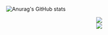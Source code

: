![Anurag's GitHub stats](https://github-readme-stats.vercel.app/api?username=AshenOneme&show_icons=true&theme=radical) 
<div align="center"> <img src="https://github-profile-trophy.vercel.app/?username=ryo-ma&column=3&margin-w=15&margin-h=15" /> </div>  
<div align="center"> <img src="https://visitor-badge.glitch.me/badge?page_id=AshenOneme" /> </div>  

